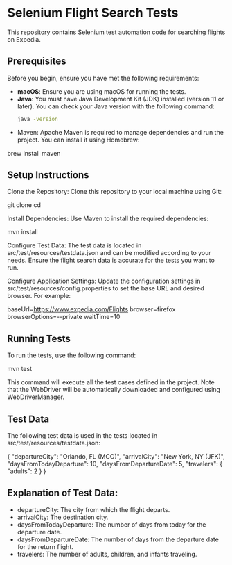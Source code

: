 # Selenium Flight Search Tests

This repository contains Selenium test automation code for searching flights on Expedia.

## Prerequisites

Before you begin, ensure you have met the following requirements:

- **macOS**: Ensure you are using macOS for running the tests.
- **Java**: You must have Java Development Kit (JDK) installed (version 11 or later). You can check your Java version with the following command:
  ```bash
  java -version

- Maven: Apache Maven is required to manage dependencies and run the project. You can install it using Homebrew:

brew install maven

## Setup Instructions
Clone the Repository: Clone this repository to your local machine using Git:

git clone <repository-url>
cd <repository-name>

Install Dependencies: Use Maven to install the required dependencies:

mvn install

Configure Test Data: The test data is located in src/test/resources/testdata.json and can be modified according to your needs. Ensure the flight search data is accurate for the tests you want to run.

Configure Application Settings: Update the configuration settings in src/test/resources/config.properties to set the base URL and desired browser. For example:

baseUrl=https://www.expedia.com/Flights
browser=firefox
browserOptions=--private
waitTime=10

## Running Tests
To run the tests, use the following command:

mvn test

This command will execute all the test cases defined in the project. Note that the WebDriver will be automatically downloaded and configured using WebDriverManager.

## Test Data
The following test data is used in the tests located in src/test/resources/testdata.json:

{
  "departureCity": "Orlando, FL (MCO)",
  "arrivalCity": "New York, NY (JFK)",
  "daysFromTodayDeparture": 10,
  "daysFromDepartureDate": 5,
  "travelers": {
    "adults": 2
  }
}

## Explanation of Test Data:
- departureCity: The city from which the flight departs.
- arrivalCity: The destination city.
- daysFromTodayDeparture: The number of days from today for the departure date.
- daysFromDepartureDate: The number of days from the departure date for the return flight.
- travelers: The number of adults, children, and infants traveling.
